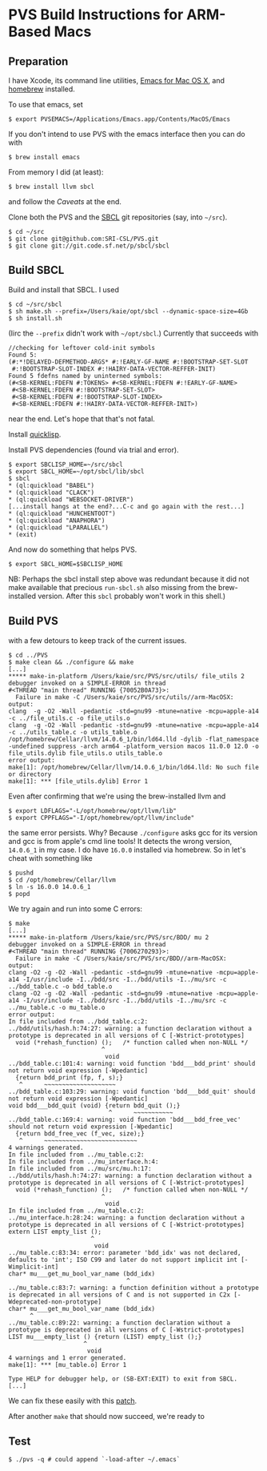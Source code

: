 # PVS Build Instructions for ARM-Based Macs

## Preparation

I have Xcode, its command line utilities, [Emacs for Mac OS X](https://emacsformacosx.com/), and [homebrew](https://brew.sh/) installed.

To use that emacs, set
```
$ export PVSEMACS=/Applications/Emacs.app/Contents/MacOS/Emacs
```
If you don't intend to use PVS with the emacs interface then you can do with
```
$ brew install emacs
```

From memory I did (at least):
```
$ brew install llvm sbcl
```
and follow the _Caveats_ at the end.

Clone both the PVS and the [SBCL](https://www.sbcl.org/) git repositories (say, into `~/src`). 
```
$ cd ~/src
$ git clone git@github.com:SRI-CSL/PVS.git
$ git clone git://git.code.sf.net/p/sbcl/sbcl
```

## Build SBCL

Build and install that SBCL. I used
```
$ cd ~/src/sbcl
$ sh make.sh --prefix=/Users/kaie/opt/sbcl --dynamic-space-size=4Gb
$ sh install.sh
```
(Iirc the `--prefix` didn't work with `~/opt/sbcl`.) Currently that succeeds with
```
//checking for leftover cold-init symbols
Found 5:
(#:*!DELAYED-DEFMETHOD-ARGS* #:!EARLY-GF-NAME #:!BOOTSTRAP-SET-SLOT
 #:!BOOTSTRAP-SLOT-INDEX #:!HAIRY-DATA-VECTOR-REFFER-INIT)
Found 5 fdefns named by uninterned symbols:
(#<SB-KERNEL:FDEFN #:TOKENS> #<SB-KERNEL:FDEFN #:!EARLY-GF-NAME>
 #<SB-KERNEL:FDEFN #:!BOOTSTRAP-SET-SLOT>
 #<SB-KERNEL:FDEFN #:!BOOTSTRAP-SLOT-INDEX>
 #<SB-KERNEL:FDEFN #:!HAIRY-DATA-VECTOR-REFFER-INIT>)
 ```
near the end. Let's hope that that's not fatal.

Install [quicklisp](https://www.quicklisp.org/beta/).

Install PVS dependencies (found via trial and error).
```
$ export SBCLISP_HOME=~/src/sbcl
$ export SBCL_HOME=~/opt/sbcl/lib/sbcl
$ sbcl
* (ql:quickload "BABEL")
* (ql:quickload "CLACK")
* (ql:quickload "WEBSOCKET-DRIVER")
[...install hangs at the end?...C-c and go again with the rest...]
* (ql:quickload "HUNCHENTOOT")
* (ql:quickload "ANAPHORA")
* (ql:quickload "LPARALLEL")
* (exit)
```
And now do something that helps PVS.
```
$ export SBCL_HOME=$SBCLISP_HOME
```
NB: Perhaps the sbcl install step above was redundant because it did not make available that precious `run-sbcl.sh` also missing from the brew-installed version. After this `sbcl` probably won't work in this shell.)

## Build PVS

with a few detours to keep track of the current issues.
```
$ cd ../PVS
$ make clean && ./configure && make
[...]
***** make-in-platform /Users/kaie/src/PVS/src/utils/ file_utils 2
debugger invoked on a SIMPLE-ERROR in thread
#<THREAD "main thread" RUNNING {70052B0A73}>:
  Failure in make -C /Users/kaie/src/PVS/src/utils//arm-MacOSX:
output:
clang  -g -O2 -Wall -pedantic -std=gnu99 -mtune=native -mcpu=apple-a14 -c ../file_utils.c -o file_utils.o
clang  -g -O2 -Wall -pedantic -std=gnu99 -mtune=native -mcpu=apple-a14 -c ../utils_table.c -o utils_table.o
/opt/homebrew/Cellar/llvm/14.0.6_1/bin/ld64.lld -dylib -flat_namespace -undefined suppress -arch arm64 -platform_version macos 11.0.0 12.0 -o file_utils.dylib file_utils.o utils_table.o
error output:
make[1]: /opt/homebrew/Cellar/llvm/14.0.6_1/bin/ld64.lld: No such file or directory
make[1]: *** [file_utils.dylib] Error 1
```
Even after confirming that we're using the brew-installed llvm and
```
$ export LDFLAGS="-L/opt/homebrew/opt/llvm/lib"
$ export CPPFLAGS="-I/opt/homebrew/opt/llvm/include"
```
the same error persists. Why? Because `./configure` asks gcc for its version and gcc is from apple's cmd line tools! It detects the wrong version, `14.0.6_1` in my case. I do have `16.0.0` installed via homebrew. So in let's cheat with something like
```
$ pushd
$ cd /opt/homebrew/Cellar/llvm
$ ln -s 16.0.0 14.0.6_1
$ popd
```
We try again and run into some C errors:
```
$ make
[...]
***** make-in-platform /Users/kaie/src/PVS/src/BDD/ mu 2
debugger invoked on a SIMPLE-ERROR in thread
#<THREAD "main thread" RUNNING {7006270293}>:
  Failure in make -C /Users/kaie/src/PVS/src/BDD//arm-MacOSX:
output:
clang -O2 -g -O2 -Wall -pedantic -std=gnu99 -mtune=native -mcpu=apple-a14 -I/usr/include -I../bdd/src -I../bdd/utils -I../mu/src -c ../bdd_table.c -o bdd_table.o
clang -O2 -g -O2 -Wall -pedantic -std=gnu99 -mtune=native -mcpu=apple-a14 -I/usr/include -I../bdd/src -I../bdd/utils -I../mu/src -c ../mu_table.c -o mu_table.o
error output:
In file included from ../bdd_table.c:2:
../bdd/utils/hash.h:74:27: warning: a function declaration without a prototype is deprecated in all versions of C [-Wstrict-prototypes]
  void (*rehash_function) ();   /* function called when non-NULL */
                          ^
                           void
../bdd_table.c:101:4: warning: void function 'bdd___bdd_print' should not return void expression [-Wpedantic]
  {return bdd_print (fp, f, s);}
   ^      ~~~~~~~~~~~~~~~~~~~~
../bdd_table.c:103:29: warning: void function 'bdd___bdd_quit' should not return void expression [-Wpedantic]
void bdd___bdd_quit (void) {return bdd_quit ();}
                            ^      ~~~~~~~~~~~
../bdd_table.c:169:4: warning: void function 'bdd___bdd_free_vec' should not return void expression [-Wpedantic]
  {return bdd_free_vec (f_vec, size);}
   ^      ~~~~~~~~~~~~~~~~~~~~~~~~~~
4 warnings generated.
In file included from ../mu_table.c:2:
In file included from ../mu_interface.h:4:
In file included from ../mu/src/mu.h:17:
../bdd/utils/hash.h:74:27: warning: a function declaration without a prototype is deprecated in all versions of C [-Wstrict-prototypes]
  void (*rehash_function) ();   /* function called when non-NULL */
                          ^
                           void
In file included from ../mu_table.c:2:
../mu_interface.h:28:24: warning: a function declaration without a prototype is deprecated in all versions of C [-Wstrict-prototypes]
extern LIST empty_list ();
                       ^
                        void
../mu_table.c:83:34: error: parameter 'bdd_idx' was not declared, defaults to 'int'; ISO C99 and later do not support implicit int [-Wimplicit-int]
char* mu___get_mu_bool_var_name (bdd_idx)
                                 ^
../mu_table.c:83:7: warning: a function definition without a prototype is deprecated in all versions of C and is not supported in C2x [-Wdeprecated-non-prototype]
char* mu___get_mu_bool_var_name (bdd_idx)
      ^
../mu_table.c:89:22: warning: a function declaration without a prototype is deprecated in all versions of C [-Wstrict-prototypes]
LIST mu___empty_list () {return (LIST) empty_list ();}
                     ^
                      void
4 warnings and 1 error generated.
make[1]: *** [mu_table.o] Error 1

Type HELP for debugger help, or (SB-EXT:EXIT) to exit from SBCL.
[...]
```
We can fix these easily with this [patch](0001-Fix-C-errors-for-the-SBCL-based-ARM-Mac-build.patch).

After another `make` that should now succeed, we're ready to

## Test

```
$ ./pvs -q # could append `-load-after ~/.emacs`
```


